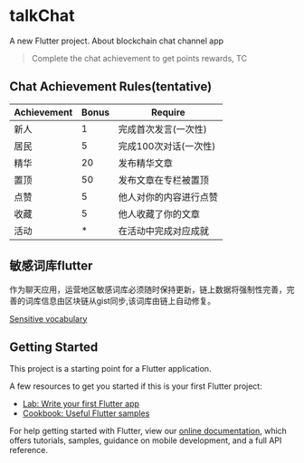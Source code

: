 # talkChat

A new Flutter project. About blockchain chat channel app

> Complete the chat achievement to get points rewards, TC

## Chat Achievement Rules(tentative)

| Achievement | Bonus | Require |
| - | - | - |
| 新人 | 1 | 完成首次发言(一次性) |
| 居民 | 5 | 完成100次对话(一次性) |
| 精华 | 20 | 发布精华文章 |
| 置顶 | 50 | 发布文章在专栏被置顶 |
| 点赞 | 5 | 他人对你的内容进行点赞 |
| 收藏 | 5 | 他人收藏了你的文章 |
| 活动 | * | 在活动中完成对应成就 |

## 敏感词库flutter

作为聊天应用，运营地区敏感词库必须随时保持更新，链上数据将强制性完善，完善的词库信息由区块链从gist同步,该词库由链上自动修复。

[Sensitive vocabulary](https://github.com/MTMCA/assets/tree/main/senitive_vocabulary)

## Getting Started

This project is a starting point for a Flutter application.

A few resources to get you started if this is your first Flutter project:

- [Lab: Write your first Flutter app](https://flutter.dev/docs/get-started/codelab)
- [Cookbook: Useful Flutter samples](https://flutter.dev/docs/cookbook)

For help getting started with Flutter, view our
[online documentation](https://flutter.dev/docs), which offers tutorials,
samples, guidance on mobile development, and a full API reference.
